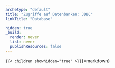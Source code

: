 ```yaml
---
archetype: "default"
title: "Zugriffe auf Datenbanken: JDBC"
linkTitle: "Database"

hidden: true
_build:
  render: never
  list: never
  publishResources: false
---
```



`{{< children showhidden="true" >}}`{=markdown}
